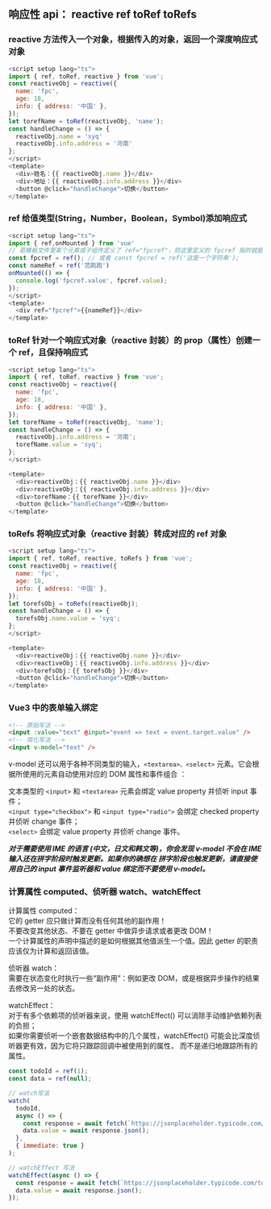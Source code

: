 ## 响应性 api： reactive ref toRef toRefs

### reactive 方法传入一个对象，根据传入的对象，返回一个**深度响应式对象**

```javascript
<script setup lang="ts">
import { ref, toRef, reactive } from 'vue';
const reactiveObj = reactive({
  name: 'fpc',
  age: 18,
  info: { address: '中国' },
});
let torefName = toRef(reactiveObj, 'name');
const handleChange = () => {
  reactiveObj.name = 'syq'
  reactiveObj.info.address = '河南'
};
</script>
<template>
  <div>姓名：{{ reactiveObj.name }}</div>
  <div>地址：{{ reactiveObj.info.address }}</div>
  <button @click="handleChange">切换</button>
</template>
```

### ref 给值类型(String，Number，Boolean，Symbol)添加响应式

```javascript
<script setup lang="ts">
import { ref,onMounted } from 'vue'
// 若模板文件里某个元素或子组件定义了 ref="fpcref"，则这里定义的 fpcref 指的就是这个元素的dom对象或组件的实例对象 ，不管ref里是否传值
const fpcref = ref(); // 或者 const fpcref = ref('这是一个字符串');
const nameRef = ref('范跑跑')
onMounted(() => {
  console.log('fpcref.value', fpcref.value);
});
</script>
<template>
  <div ref="fpcref">{{nameRef}}</div>
</template>
```

### toRef 针对一个响应式对象（reactive 封装）的 prop（属性）创建一个 ref，且保持响应式

```javascript
<script setup lang="ts">
import { ref, toRef, reactive } from 'vue';
const reactiveObj = reactive({
  name: 'fpc',
  age: 18,
  info: { address: '中国' },
});
let torefName = toRef(reactiveObj, 'name');
const handleChange = () => {
  reactiveObj.info.address = '河南';
  torefName.value = 'syq';
};
</script>

<template>
  <div>reactiveObj：{{ reactiveObj.name }}</div>
  <div>reactiveObj：{{ reactiveObj.info.address }}</div>
  <div>torefName：{{ torefName }}</div>
  <button @click="handleChange">切换</button>
</template>
```

### toRefs 将响应式对象（reactive 封装）转成对应的 ref 对象

```javascript
<script setup lang="ts">
import { ref, toRef, reactive, toRefs } from 'vue';
const reactiveObj = reactive({
  name: 'fpc',
  age: 18,
  info: { address: '中国' },
});
let torefsObj = toRefs(reactiveObj);
const handleChange = () => {
  torefsObj.name.value = 'syq';
};
</script>

<template>
  <div>reactiveObj：{{ reactiveObj.name }}</div>
  <div>reactiveObj：{{ reactiveObj.info.address }}</div>
  <div>torefsObj：{{ torefsObj }}</div>
  <button @click="handleChange">切换</button>
</template>
```

### Vue3 中的表单输入绑定

```html
<!-- 原始写法 -->
<input :value="text" @input="event => text = event.target.value" />
<!-- 简化写法 -->
<input v-model="text" />
```

v-model 还可以用于各种不同类型的输入，`<textarea>、<select>` 元素。它会根据所使用的元素自动使用对应的 DOM 属性和事件组合
：

文本类型的 `<input>` 和 `<textarea>` 元素会绑定 value property 并侦听 input 事件；  
`<input type="checkbox">` 和 `<input type="radio">` 会绑定 checked property 并侦听 change 事件；  
`<select>` 会绑定 value property 并侦听 change 事件。

**_对于需要使用 IME 的语言 (中文，日文和韩文等)，你会发现 v-model 不会在 IME 输入还在拼字阶段时触发更新。如果你的确想在
拼字阶段也触发更新，请直接使用自己的 input 事件监听器和 value 绑定而不要使用 v-model。_**

### 计算属性 computed、侦听器 watch、watchEffect

计算属性 computed：  
它的 getter 应只做计算而没有任何其他的副作用！  
不要改变其他状态、不要在 getter 中做异步请求或者更改 DOM！  
一个计算属性的声明中描述的是如何根据其他值派生一个值。因此 getter 的职责应该仅为计算和返回该值。

侦听器 watch：  
需要在状态变化时执行一些“副作用”：例如更改 DOM，或是根据异步操作的结果去修改另一处的状态。

watchEffect：  
对于有多个依赖项的侦听器来说，使用 watchEffect() 可以消除手动维护依赖列表的负担；  
如果你需要侦听一个嵌套数据结构中的几个属性，watchEffect() 可能会比深度侦听器更有效，因为它将只跟踪回调中被使用到的属性，
而不是递归地跟踪所有的属性。

```js
const todoId = ref(1);
const data = ref(null);

// watch写法
watch(
  todoId,
  async () => {
    const response = await fetch(`https://jsonplaceholder.typicode.com/todos/${todoId.value}`);
    data.value = await response.json();
  },
  { immediate: true }
);

// watchEffect 写法
watchEffect(async () => {
  const response = await fetch(`https://jsonplaceholder.typicode.com/todos/${todoId.value}`);
  data.value = await response.json();
});
```
